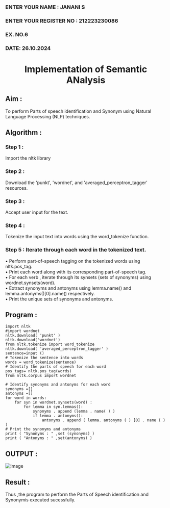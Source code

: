 <H3>ENTER YOUR NAME : JANANI S</H3>
<H3>ENTER YOUR REGISTER NO : 212223230086</H3>
<H3>EX. NO.6</H3>
<H3>DATE: 26.10.2024</H3>
<H1 ALIGN =CENTER>Implementation of Semantic ANalysis</H1>


## Aim :

To perform Parts of speech identification and Synonym using Natural Language Processing (NLP) techniques.
 
## Algorithm :

### Step 1 :

Import the nltk library

### Step 2 :

Download the 'punkt', 'wordnet', and 'averaged_perceptron_tagger' resources.

### Step 3 :

Accept user input for the text.

### Step 4 :

Tokenize the input text into words using the word_tokenize function.

### Step 5 : Iterate through each word in the tokenized text.<br>
•	Perform part-of-speech tagging on the tokenized words using nltk.pos_tag.<br>
•	Print each word along with its corresponding part-of-speech tag.<br>
•	For each verb , iterate through its synsets (sets of synonyms) using wordnet.synsets(word).<br>
•	Extract synonyms and antonyms using lemma.name() and lemma.antonyms()[0].name() respectively.<br>
•	Print the unique sets of synonyms and antonyms.

## Program :

```
import nltk
#import wordnet
nltk.download( 'punkt' )
nltk.download('wordnet')
from nltk.tokenize import word_tokenize
nltk.download( 'averaged_perceptron_tagger' )
sentence=input ()
# Tokenize the sentence into words
words = word_tokenize(sentence)
# Identify the parts of speech for each word
pos_tags= nltk.pos_tag(words)
from nltk.corpus import wordnet

# Identify synonyms and antonyms for each word
synonyms =[]
antonyms =[]
for word in words:
	for syn in wordnet.synsets(word) :
		for lemma in syn.lemmas():
			synonyms . append (lemma . name( ) )
			if lemma . antonyms():
				antonyms . append ( lemma. antonyms ( ) [0] . name ( ) )
# Print the synonyms and antonyms
print ( "Synonyms : " ,set (synonyms) )
print ( "Antonyms : " ,set(antonyms) )

```

## OUTPUT :

![image](https://github.com/user-attachments/assets/923a3741-4f73-4497-a343-65306720fc09)


## Result :

Thus ,the program to perform the Parts of Speech identification and Synonymis executed sucessfully.
